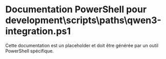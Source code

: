 # Documentation PowerShell pour development\scripts\paths\qwen3-integration.ps1

Cette documentation est un placeholder et doit être générée par un outil PowerShell spécifique.
